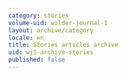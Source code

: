 ```yaml
---
category: stories
volume-uid: wilder-journal-1
layout: archive/category
locale: en
title: Stories articles archive
uid: wj1-archive-stories
published: false
---
```

